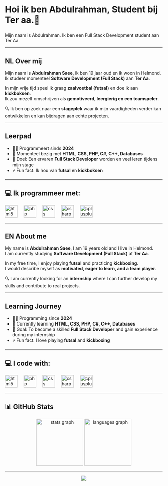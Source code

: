 <h1 align="left">Hoi ik ben Abdulrahman, Student bij Ter aa.👋</h1>

###

<p align="left">Mijn naam is Abdulrahman. Ik ben een Full Stack Development student aan Ter Aa.</p>

---

## NL Over mij
Mijn naam is **Abdulrahman Saee**, ik ben 19 jaar oud en ik woon in Helmond.  
Ik studeer momenteel **Software Development (Full Stack)** aan **Ter Aa**.  

In mijn vrije tijd speel ik graag **zaalvoetbal (futsal)** en doe ik aan **kickboksen**.  
Ik zou mezelf omschrijven als **gemotiveerd, leergierig en een teamspeler**.  

🔍 Ik ben op zoek naar een **stageplek** waar ik mijn vaardigheden verder kan ontwikkelen en kan bijdragen aan echte projecten.  

---

## Leerpad
- 👨‍💻 Programmeert sinds **2024**  
- 📖 Momenteel bezig met **HTML, CSS, PHP, C#, C++, Databases**  
- 🎯 Doel: Een ervaren **Full Stack Developer** worden en veel leren tijdens mijn stage  
- ⚡ Fun fact: Ik hou van **futsal** en **kickboksen**  

---

## 💻 Ik programmeer met:
<div align="left">
  <img src="https://cdn.jsdelivr.net/gh/devicons/devicon/icons/html5/html5-original.svg" height="40" alt="html5 logo" />
  <img width="12" />
  <img src="https://cdn.jsdelivr.net/gh/devicons/devicon/icons/php/php-original.svg" height="40" alt="php logo" />
  <img width="12" />
  <img src="https://cdn.jsdelivr.net/gh/devicons/devicon/icons/css3/css3-original.svg" height="40" alt="css logo" />
  <img width="12" />
  <img src="https://cdn.jsdelivr.net/gh/devicons/devicon/icons/csharp/csharp-original.svg" height="40" alt="csharp logo" />
  <img width="12" />
  <img src="https://cdn.jsdelivr.net/gh/devicons/devicon/icons/cplusplus/cplusplus-original.svg" height="40" alt="cplusplus logo" />
</div>

---

## EN About me
My name is **Abdulrahman Saee**, I am 19 years old and I live in Helmond.  
I am currently studying **Software Development (Full Stack)** at **Ter Aa**.  

In my free time, I enjoy playing **futsal** and practicing **kickboxing**.  
I would describe myself as **motivated, eager to learn, and a team player**.  

🔍 I am currently looking for an **internship** where I can further develop my skills and contribute to real projects.  

---

## Learning Journey
- 👨‍💻 Programming since **2024**  
- 📖 Currently learning **HTML, CSS, PHP, C#, C++, Databases**  
- 🎯 Goal: To become a skilled **Full Stack Developer** and gain experience during my internship  
- ⚡ Fun fact: I love playing **futsal** and **kickboxing**  

---

## 💻 I code with:
<div align="left">
  <img src="https://cdn.jsdelivr.net/gh/devicons/devicon/icons/html5/html5-original.svg" height="40" alt="html5 logo" />
  <img width="12" />
  <img src="https://cdn.jsdelivr.net/gh/devicons/devicon/icons/php/php-original.svg" height="40" alt="php logo" />
  <img width="12" />
  <img src="https://cdn.jsdelivr.net/gh/devicons/devicon/icons/css3/css3-original.svg" height="40" alt="css logo" />
  <img width="12" />
  <img src="https://cdn.jsdelivr.net/gh/devicons/devicon/icons/csharp/csharp-original.svg" height="40" alt="csharp logo" />
  <img width="12" />
  <img src="https://cdn.jsdelivr.net/gh/devicons/devicon/icons/cplusplus/cplusplus-original.svg" height="40" alt="cplusplus logo" />
</div>

---

## 📊 GitHub Stats
<div align="center">

  <!-- Stats -->
  <img src="https://github-readme-stats.vercel.app/api?username=Abdulrahman7170&show_icons=true&theme=dracula&include_all_commits=true&count_private=true" height="150" alt="stats graph" />

  <!-- Most Used Languages -->
  <img src="https://github-readme-stats.vercel.app/api/top-langs/?username=Abdulrahman7170&layout=compact&langs_count=6&theme=dracula&cache_seconds=60" height="150" alt="languages graph" />

</div>


---

<div align="center">
  <img src="https://visitor-badge.laobi.icu/badge?page_id=Abdulrahman7170.Abdulrahman7170&" />
</div>
